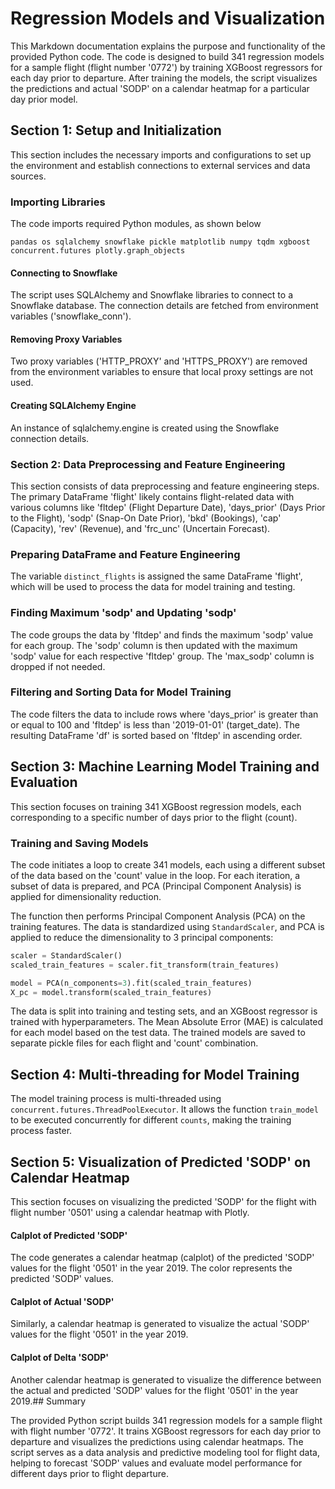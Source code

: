 # Regression Models and Visualization

This Markdown documentation explains the purpose and functionality of the provided Python code. The code is designed to build 341 regression models for a sample flight (flight number '0772') by training XGBoost regressors for each day prior to departure. After training the models, the script visualizes the predictions and actual 'SODP' on a calendar heatmap for a particular day prior model.

## Section 1: Setup and Initialization

This section includes the necessary imports and configurations to set up the environment and establish connections to external services and data sources.

### Importing Libraries

The code imports required Python modules, as shown below

`pandas
os
sqlalchemy
snowflake
pickle
matplotlib
numpy
tqdm
xgboost
concurrent.futures
plotly.graph_objects`



#### Connecting to Snowflake

The script uses SQLAlchemy and Snowflake libraries to connect to a Snowflake database. The connection details are fetched from environment variables ('snowflake_conn').

#### Removing Proxy Variables

Two proxy variables ('HTTP_PROXY' and 'HTTPS_PROXY') are removed from the environment variables to ensure that local proxy settings are not used.

#### Creating SQLAlchemy Engine

An instance of sqlalchemy.engine is created using the Snowflake connection details.

### Section 2: Data Preprocessing and Feature Engineering

This section consists of data preprocessing and feature engineering steps. The primary DataFrame 'flight' likely contains flight-related data with various columns like 'fltdep' (Flight Departure Date), 'days_prior' (Days Prior to the Flight), 'sodp' (Snap-On Date Prior), 'bkd' (Bookings), 'cap' (Capacity), 'rev' (Revenue), and 'frc_unc' (Uncertain Forecast).

### Preparing DataFrame and Feature Engineering

The variable `distinct_flights` is assigned the same DataFrame 'flight', which will be used to process the data for model training and testing.

### Finding Maximum 'sodp' and Updating 'sodp'

The code groups the data by 'fltdep' and finds the maximum 'sodp' value for each group. The 'sodp' column is then updated with the maximum 'sodp' value for each respective 'fltdep' group. The 'max_sodp' column is dropped if not needed.

### Filtering and Sorting Data for Model Training

The code filters the data to include rows where 'days_prior' is greater than or equal to 100 and 'fltdep' is less than '2019-01-01' (target_date). The resulting DataFrame 'df' is sorted based on 'fltdep' in ascending order.

## Section 3: Machine Learning Model Training and Evaluation

This section focuses on training 341 XGBoost regression models, each corresponding to a specific number of days prior to the flight (count).

### Training and Saving Models

The code initiates a loop to create 341 models, each using a different subset of the data based on the 'count' value in the loop. For each iteration, a subset of data is prepared, and PCA (Principal Component Analysis) is applied for dimensionality reduction.

The function then performs Principal Component Analysis (PCA) on the training features. The data is standardized using `StandardScaler`, and PCA is applied to reduce the dimensionality to 3 principal components:

```python
scaler = StandardScaler()
scaled_train_features = scaler.fit_transform(train_features)

model = PCA(n_components=3).fit(scaled_train_features)
X_pc = model.transform(scaled_train_features)
```

The data is split into training and testing sets, and an XGBoost regressor is trained with hyperparameters. The Mean Absolute Error (MAE) is calculated for each model based on the test data. The trained models are saved to separate pickle files for each flight and 'count' combination.

## Section 4: Multi-threading for Model Training

The model training process is multi-threaded using `concurrent.futures.ThreadPoolExecutor`. It allows the function `train_model` to be executed concurrently for different `counts`, making the training process faster.

## Section 5: Visualization of Predicted 'SODP' on Calendar Heatmap

This section focuses on visualizing the predicted 'SODP' for the flight with flight number '0501' using a calendar heatmap with Plotly.

#### Calplot of Predicted 'SODP'

The code generates a calendar heatmap (calplot) of the predicted 'SODP' values for the flight '0501' in the year 2019. The color represents the predicted 'SODP' values.

#### Calplot of Actual 'SODP'

Similarly, a calendar heatmap is generated to visualize the actual 'SODP' values for the flight '0501' in the year 2019.

#### Calplot of Delta 'SODP'

Another calendar heatmap is generated to visualize the difference between the actual and predicted 'SODP' values for the flight '0501' in the year 2019.## Summary

The provided Python script builds 341 regression models for a sample flight with flight number '0772'. It trains XGBoost regressors for each day prior to departure and visualizes the predictions using calendar heatmaps. The script serves as a data analysis and predictive modeling tool for flight data, helping to forecast 'SODP' values and evaluate model performance for different days prior to flight departure.
